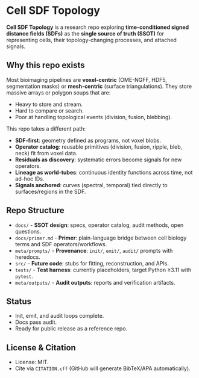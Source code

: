 # Cell SDF Topology

**Cell SDF Topology** is a research repo exploring **time-conditioned signed distance fields (SDFs)** as the **single source of truth (SSOT)** for representing cells, their topology-changing processes, and attached signals.

## Why this repo exists

Most bioimaging pipelines are **voxel-centric** (OME-NGFF, HDF5, segmentation masks) or **mesh-centric** (surface triangulations). They store massive arrays or polygon soups that are:

* Heavy to store and stream.
* Hard to compare or search.
* Poor at handling topological events (division, fusion, blebbing).

This repo takes a different path:

* **SDF-first**: geometry defined as programs, not voxel blobs.
* **Operator catalog**: reusable primitives (division, fusion, ripple, bleb, neck) fit from voxel data.
* **Residuals as discovery**: systematic errors become signals for new operators.
* **Lineage as world-tubes**: continuous identity functions across time, not ad-hoc IDs.
* **Signals anchored**: curves (spectral, temporal) tied directly to surfaces/regions in the SDF.

## Repo Structure

* `docs/` - **SSOT design**: specs, operator catalog, audit methods, open questions.
* `docs/primer.md` - **Primer**: plain-language bridge between cell biology terms and SDF operators/workflows.
* `meta/prompts/` - **Provenance**: `init/`, `emit/`, `audit/` prompts with heredocs.
* `src/` - **Future code**: stubs for fitting, reconstruction, and APIs.
* `tests/` - **Test harness**: currently placeholders, target Python ≥3.11 with `pytest`.
* `meta/outputs/` - **Audit outputs**: reports and verification artifacts.

## Status

* Init, emit, and audit loops complete.
* Docs pass audit.
* Ready for public release as a reference repo.

## License & Citation

* License: MIT.
* Cite via `CITATION.cff` (GitHub will generate BibTeX/APA automatically).
